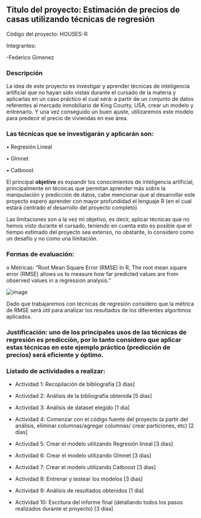 ## **Título del proyecto: Estimación de precios de casas utilizando técnicas de regresión**

Código del proyecto: HOUSES-R

Integrantes: 

-Federico  Gimenez

### Descripción

La idea de este proyecto es investigar y aprender técnicas de inteligencia artificial que no hayan sido vistas durante el cursado de la materia y aplicarlas en un caso práctico el cual será: a partir de un conjunto de datos referentes al mercado inmobiliario de King County, USA, crear un modelo y entrenarlo. Y una vez conseguido un buen ajuste, utilizaremos este modelo para predecir el precio de viviendas en ese área.

### Las técnicas que se **investigarán** y **aplicarán** son: 

•	Regresión Lineal

•	Glmnet

•	Catboost

El principal **objetivo** es expandir los conocimientos de inteligencia artificial, principalmente en técnicas que permitan aprender más sobre la manipulación y predicción de datos, cabe mencionar que al desarrollar este proyecto espero aprender con mayor profundidad el lenguaje R (en el cual estará centrado el desarrollo del proyecto completo)

Las limitaciones son a la vez mi objetivo, es decir, aplicar técnicas que no hemos visto durante el cursado, teniendo en cuenta esto es posible que el tiempo estimado del proyecto sea extenso, no obstante, lo considero como un desafío y no como una limitación. 

### **Formas de evaluación:** 

o	Metricas: “Root Mean Square Error (RMSE) In R, The root mean square error (RMSE) allows us to measure how far predicted values are from observed values in a regression analysis.”
 
 ![image](https://user-images.githubusercontent.com/88351465/139598751-9412f067-01b8-42fb-8bc1-96bd1f57dfe2.png)

 
Dado que trabajaremos con técnicas de regresión considero que la métrica de RMSE será útil para analizar los resultados de los diferentes algoritmos aplicados. 

### **Justificación:** uno de los principales usos de las técnicas de regresión es predicción, por lo tanto considero que aplicar estas técnicas en este ejemplo práctico (predicción de precios) será eficiente y óptimo.

### **Listado de actividades a realizar:**

-	Actividad 1: Recopilación de bibliografía [3 dias]

-	Actividad 2: Análisis de la bibliografía obtenida [5 dias]

-	Actividad 3: Análisis de dataset elegido [1 dia] 

-	Actividad 4: Comenzar con el código fuente del proyecto (a partir del análisis, eliminar columnas/agregar columnas/ crear particiones, etc) [2 dias]

-	Actividad 5: Crear el modelo utilizando Regresión lineal [3 dias]

-	Actividad 6: Crear el modelo utilizando Glmnet [3 dias]

-	Actividad 7: Crear el modelo utilizando Catboost [3 dias]

-	Actividad 8: Entrenar y testear los modelos [3 dias] 

-	Actividad 9: Análisis de resultados obtenidos [1 dia] 

-	Actividad 10: Escritura del informe final (detallando todos los pasos realizados durante el proyecto) [3 días]
